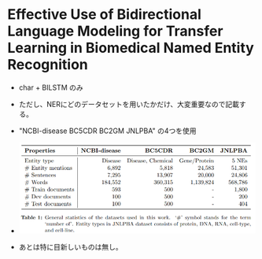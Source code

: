 
# Effective Use of Bidirectional Language Modeling for Transfer Learning in Biomedical Named Entity Recognition

* char + BILSTM のみ
* ただし、NERにどのデータセットを用いたかだけ、大変重要なので記載する。

* "NCBI-disease BC5CDR BC2GM JNLPBA" の4つを使用
* ![dataset](img/00058.png)
* あとは特に目新しいものは無し。
